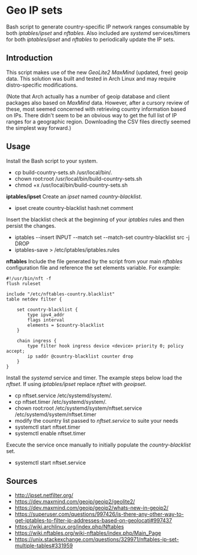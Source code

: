 Geo IP sets
============
Bash script to generate country-specific IP network ranges consumable by both *iptables/ipset* and *nftables*. Also included are *systemd* services/timers for both *iptables/ipset* and *nftables* to periodically update the IP sets.

Introduction
------------
This script makes use of the new *GeoLite2 MaxMind* (updated, free) geoip data. This solution was built and tested in Arch Linux and may require distro-specific modifications.

(Note that Arch actually has a number of geoip database and client packages also based on *MaxMind* data. However, after a cursory review of these, most seemed concerned with retrieving country information based on IPs. There didn't seem to be an obvious way to get the full list of IP ranges for a geographic region. Downloading the CSV files directly seemed the simplest way forward.)

Usage
------------
Install the Bash script to your system.
* cp build-country-sets.sh /usr/local/bin/.
* chown root:root /usr/local/bin/build-country-sets.sh
* chmod +x /usr/local/bin/build-country-sets.sh

**iptables/ipset**
Create an *ipset* named *country-blacklist*.
* ipset create country-blacklist hash:net comment

Insert the blacklist check at the beginning of your *iptables* rules and then persist the changes.
* iptables --insert INPUT --match set --match-set country-blacklist src -j DROP
* iptables-save > /etc/iptables/iptables.rules

**nftables**
Include the file generated by the script from your main *nftables* configuration file and reference the set elements variable. For example:
```
#!/usr/bin/nft -f
flush ruleset

include "/etc/nftables-country.blacklist"
table netdev filter {

	set country-blacklist {
		type ipv4_addr
		flags interval
		elements = $country-blacklist
	}

	chain ingress {
		type filter hook ingress device <device> priority 0; policy accept;
		ip saddr @country-blacklist counter drop
	}
}
```

Install the *systemd* service and timer. The example steps below load the *nftset*. If using *iptables/ipset* replace *nftset* with *geoipset*.
* cp nftset.service /etc/systemd/system/.
* cp nftset.timer /etc/systemd/system/.
* chown root:root /etc/systemd/system/nftset.service /etc/systemd/system/nftset.timer
* modify the country list passed to *nftset.service* to suite your needs
* systemctl start nftset.timer
* systemctl enable nftset.timer

Execute the service once manually to initially populate the *country-blacklist* set.
* systemctl start nftset.service

Sources
------------
* http://ipset.netfilter.org/
* https://dev.maxmind.com/geoip/geoip2/geolite2/
* https://dev.maxmind.com/geoip/geoip2/whats-new-in-geoip2/
* https://superuser.com/questions/997426/is-there-any-other-way-to-get-iptables-to-filter-ip-addresses-based-on-geolocati#997437
* https://wiki.archlinux.org/index.php/Nftables
* https://wiki.nftables.org/wiki-nftables/index.php/Main_Page
* https://unix.stackexchange.com/questions/329971/nftables-ip-set-multiple-tables#331959
